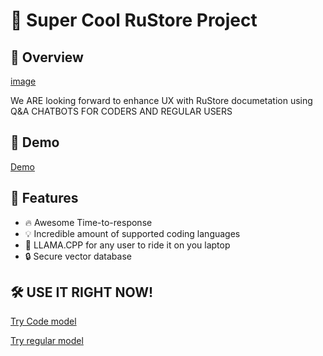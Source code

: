 # 🚀 Super Cool RuStore Project

## 🌟 Overview
[image](https://github.com/user-attachments/assets/95921eed-dedb-4104-bfd3-d1fd812586b1)

We ARE looking forward to enhance UX with RuStore documetation using Q&A CHATBOTS FOR CODERS AND REGULAR USERS

## 🎥 Demo

[Demo](https://www.youtube.com/watch?v=laijtaEV8oA)

## 🚀 Features

- 🔥 Awesome Time-to-response
- 💡 Incredible amount of supported coding languages
- 🎨 LLAMA.CPP for any user to ride it on you laptop
- 🔒 Secure vector database

## 🛠️ USE IT RIGHT NOW!

[Try Code model](https://b7e572f9075f7c3d39.gradio.live/)

[Try regular model](https://8b4343e777c58ef06d.gradio.live/)
